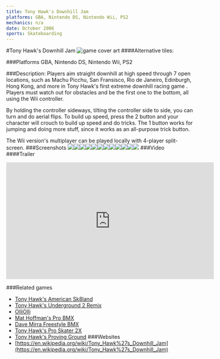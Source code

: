 ```yaml
---
title: Tony Hawk's Downhill Jam
platforms: GBA, Nintendo DS, Nintendo Wii, PS2
mechanics: n/a
date: October 2006
sports: Skateboarding
---
```

#Tony Hawk's Downhill Jam
![game cover art](//images.igdb.com/igdb/image/upload/t_cover_big/dy0hdfvncra4xnwicaui.jpg "Logo Title Text 1")
####Alternative tiles:

###Platforms
GBA, Nintendo DS, Nintendo Wii, PS2

###Description:
Players aim straight downhill at high speed through 7 open locations, such as Machu Picchu, San Fransisco, Rio de Janeiro, Edinburgh, Hong Kong, and more in Tony Hawk's first extreme downhill racing game . Players must watch out for obstacles and be the first one to the bottom, all using the Wii controller. 
 
By holding the controller sideways, tilting the controller side to side, you can turn and do aerial flips. To build up speed, press the 2 button and your character will crouch to build up speed and do tricks. The 1 button works for jumping and doing more stuff, since it works as an all-purpose trick button. 
 
The Wii version's multiplayer can be played locally with 4-player split-screen.
###Screenshots
<a target="_blank" rel="noopener noreferrer" href="//images.igdb.com/igdb/image/upload/t_cover_big/i8frfhzsnns6imo0jv8t.jpg"><img src="//images.igdb.com/igdb/image/upload/t_thumb/i8frfhzsnns6imo0jv8t.jpg"/></a><a target="_blank" rel="noopener noreferrer" href="//images.igdb.com/igdb/image/upload/t_cover_big/gcouplghtdjr9j8itxaw.jpg"><img src="//images.igdb.com/igdb/image/upload/t_thumb/gcouplghtdjr9j8itxaw.jpg"/></a><a target="_blank" rel="noopener noreferrer" href="//images.igdb.com/igdb/image/upload/t_cover_big/tlbsrrgapfww5ytubjbf.jpg"><img src="//images.igdb.com/igdb/image/upload/t_thumb/tlbsrrgapfww5ytubjbf.jpg"/></a><a target="_blank" rel="noopener noreferrer" href="//images.igdb.com/igdb/image/upload/t_cover_big/wblrnfh9nojz4f2tbgh9.jpg"><img src="//images.igdb.com/igdb/image/upload/t_thumb/wblrnfh9nojz4f2tbgh9.jpg"/></a><a target="_blank" rel="noopener noreferrer" href="//images.igdb.com/igdb/image/upload/t_cover_big/alwoxl7awcxea86j6ypj.jpg"><img src="//images.igdb.com/igdb/image/upload/t_thumb/alwoxl7awcxea86j6ypj.jpg"/></a><a target="_blank" rel="noopener noreferrer" href="//images.igdb.com/igdb/image/upload/t_cover_big/dfdqntxuee6dja8gzbui.jpg"><img src="//images.igdb.com/igdb/image/upload/t_thumb/dfdqntxuee6dja8gzbui.jpg"/></a><a target="_blank" rel="noopener noreferrer" href="//images.igdb.com/igdb/image/upload/t_cover_big/exe6huqfgfsbzqepfouk.jpg"><img src="//images.igdb.com/igdb/image/upload/t_thumb/exe6huqfgfsbzqepfouk.jpg"/></a><a target="_blank" rel="noopener noreferrer" href="//images.igdb.com/igdb/image/upload/t_cover_big/xjmvzwixwvjuvquibt95.jpg"><img src="//images.igdb.com/igdb/image/upload/t_thumb/xjmvzwixwvjuvquibt95.jpg"/></a><a target="_blank" rel="noopener noreferrer" href="//images.igdb.com/igdb/image/upload/t_cover_big/nilow7q22js9nqp7zz47.jpg"><img src="//images.igdb.com/igdb/image/upload/t_thumb/nilow7q22js9nqp7zz47.jpg"/></a><a target="_blank" rel="noopener noreferrer" href="//images.igdb.com/igdb/image/upload/t_cover_big/devjdsuuyw55wpxzmv9a.jpg"><img src="//images.igdb.com/igdb/image/upload/t_thumb/devjdsuuyw55wpxzmv9a.jpg"/></a><a target="_blank" rel="noopener noreferrer" href="//images.igdb.com/igdb/image/upload/t_cover_big/jwpxwkpywk7zbskuvdhr.jpg"><img src="//images.igdb.com/igdb/image/upload/t_thumb/jwpxwkpywk7zbskuvdhr.jpg"/></a><a target="_blank" rel="noopener noreferrer" href="//images.igdb.com/igdb/image/upload/t_cover_big/vduaiwno3udg5iwzzier.jpg"><img src="//images.igdb.com/igdb/image/upload/t_thumb/vduaiwno3udg5iwzzier.jpg"/></a>
###Video
####Trailer

<iframe width="560" height="315" src="https://www.youtube.com/embed/2CZOjTzp4J4" frameborder="0" allowfullscreen></iframe>

###Related games
* [Tony Hawk's American Sk8land](/games/tony-hawk-s-american-sk8land-6643/)
* [Tony Hawk's Underground 2 Remix](/games/tony-hawks-underground-2-remix-22311/)
* [OlliOlli](/games/olliolli-7768/)
* [Mat Hoffman's Pro BMX](/games/mat-hoffman-s-pro-bmx-3994/)
* [Dave Mirra Freestyle BMX](/games/dave-mirra-freestyle-bmx-26012/)
* [Tony Hawk's Pro Skater 2X](/games/tony-hawks-pro-skater-2x-47325/)
* [Tony Hawk's Proving Ground](/games/tony-hawk-s-proving-ground-2700/)
###Websites
* [https://en.wikipedia.org/wiki/Tony_Hawk%27s_Downhill_Jam](https://en.wikipedia.org/wiki/Tony_Hawk%27s_Downhill_Jam)
